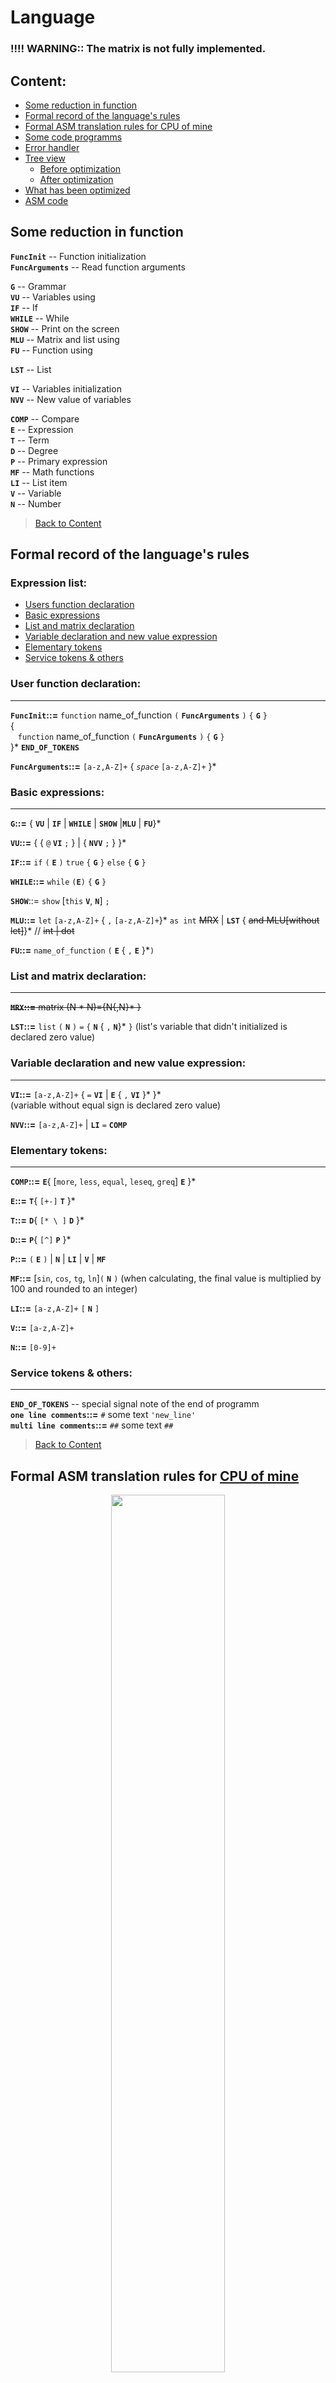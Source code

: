 # Language
### !!!! WARNING:: The matrix is not fully implemented.
## Content:
- [Some reduction in function](#Some-reduction-in-function)	
- [Formal record of the language's rules](#Formal-record-of-the-languages-rules)	
- [Formal ASM translation rules for CPU of mine](#Formal-ASM-translation-rules-for--CPU-of-mine)
- [Some code programms](#Some-code-programms) 
- [Error handler](#Error-handler)
- [Tree view](#Tree-view)	
	- [Before optimization](#Before-optimization)
	- [After optimization](#After-optimization)
- [What has been optimized](#What-has-been-optimized)
- [ASM code](#ASM-code)
## Some reduction in function
**`FuncInit`** -- Function initialization			\
**`FuncArguments`** -- Read function arguments		

**`G`** -- Grammar						\
**`VU`** -- Variables using					\
**`IF`** -- If						\
**`WHILE`** -- While						\
**`SHOW`** -- Print on the screen				\
**`MLU`** -- Matrix and list using				\
**`FU`** -- Function using					

**`LST`** -- List						

**`VI`** -- Variables initialization				\
**`NVV`** -- New value of variables				

**`COMP`** -- Compare						\
**`E`** -- Expression						\
**`T`** -- Term						\
**`D`** -- Degree						\
**`P`** -- Primary expression					\
**`MF`** -- Math functions					\
**`LI`** -- List item						\
**`V`** -- Variable						\
**`N`** -- Number					

>[Back to Content](#content)
## Formal record of the language's rules
### Expression list:
* [Users function declaration](#user-function-declaration)
* [Basic expressions](#basic-expressions)
* [List and matrix declaration](#list-and-matrix-declaration)
* [Variable declaration and new value expression](#variable-declaration-and-new-value-expression)
* [Elementary tokens](#elementary-tokens)
* [Service tokens & others](#service-tokens--others)
### User function declaration:
- - -
**`FuncInit`::=** `function` name_of_function `(` **`FuncArguments`** `)` `{` **`G`** `}`	\
{ \
&nbsp;&nbsp;&nbsp;`function` name_of_function `(` **`FuncArguments`** `)` `{` **`G`** `}`		\
}* **`END_OF_TOKENS`** 

**`FuncArguments`::=** `[a-z,A-Z]+` { _`space`_ `[a-z,A-Z]+` }*
### Basic expressions:
- - -
**`G`::=** { **`VU`** | **`IF`** | **`WHILE`** | **`SHOW`** |**`MLU`** | **`FU`**}* 

**`VU`::=** { { `@` **`VI`** `;` } | { **`NVV`** `;` } }* 

**`IF`::=** `if` `(` **`E`** `)` `true` `{` **`G`** `}` `else` `{` **`G`** `}` 	

**`WHILE`::=** `while` `(`**`E`**`)` `{` **`G`** `}`	

**`SHOW`**::= `show` [`this` **`V`**, **`N`**] `;`		

**`MLU`::=**  `let` `[a-z,A-Z]+` { `,` `[a-z,A-Z]+`}* `as int` ~~MRX~~ | **`LST`** { ~~and MLU[without let]~~}* // ~~int | dot~~ 

**`FU`::=** `name_of_function` `(` **`E`** { `,` **`E`** }*`)`
### List and matrix declaration:
- - -
~~**`MRX`::=** matrix (N * N)={N{,N}* }~~	

**`LST`::=** `list`   `(` **`N`** `)` `=` `{` **`N`** { `,` **`N`**}* `}`
(list's variable  that didn't initialized is declared zero value)
### Variable declaration and new value expression:
- - -
**`VI`::=** `[a-z,A-Z]+` { `=` **`VI`** | **`E`** { `,` **`VI`** }* }*	
(variable without equal sign is declared zero value)	

**`NVV`::=** `[a-z,A-Z]+` | **`LI`** `=` **`COMP`**

### Elementary tokens:
- - -
**`COMP`::=** **`E`**{ [`more`, `less`, `equal`, `leseq`, `greq`] **`E`** }*	

**`E`::=** **`T`**{ `[+-]` **`T`** }*	

**`T`::=** **`D`**{ `[* \ ]` **`D`** }*	

**`D`::=** **`P`**{ `[^]` **`P`** }*	

**`P`::=** `(` **`E`** `)` | **`N`** | **`LI`** | **`V`** | **`MF`**	

**`MF`::=** [`sin`, `cos`, `tg`, `ln`]`(` **`N`** `)` (when calculating, the final value is multiplied by 100 and rounded to an integer)	

**`LI`::=** `[a-z,A-Z]+` `[` **`N`** `]`

**`V`::=** `[a-z,A-Z]+`	

**`N`::=** `[0-9]+`	
### Service tokens & others:
- - -
**`END_OF_TOKENS`** -- special signal note of the end of programm	\
**`one line comments`::=** `#` some text `'new_line'`	\
**`multi line comments`::=** `##` some text `##`

>[Back to Content](#content)
## Formal ASM translation rules for  [CPU of mine](https://github.com/UniverTime/CPU)
<p align="center">
	<img src="README/if_while.png" 
		width="60%" 
		style="background-color: transparent;"
<p>

>[Back to Content](#content)
## Some code programms
```
function examle ( argA argB)
{
  @bec = all = (1 + 2 + argA), x = y = 1, regC;
  
  @zero;

  if ( 12 )
  true
  {
    bec = 3 * 1 - 2;
  }
  else
  {}

  while ( bec )
  { 
    @DF;
  }

  let OneList   as
     #TwoList   as 
     #ThreeList as
  int list (3) = {2 + 1 * 13 - 12 - bec, 24}

  bec = 1;
}

function main () 
{
  @Zero;
  
  Zero = 1 more Zero + ln(10) / 100;

  let ThreeList as
  int list (3) = {2, 24}

  #ThreeList[1] = ThreeList[1] + 111;

  Zero = ThreeList[1] + 111;

  show this ThreeList;

  if(Zero) true{}
  else
  {
    show this Zero;
  }

  show 345;

  examle (1, ThreeList[2])
}
```

>[Back to Content](#content)
 
## Error handler

**If you made any mistakes during the writing process (such as incorrect type or forgot to declare a variable, specified an incorrect function name, etc.), then on the command line, you will see the type of problem and in detail where it is located.**

### Looks like:

```
----     ERRORS     ----

noValue_examle ;
 ^
 ^ error here
Line 7, Column 10

variable noValue_examle didn't initialize.
```

 >[Back to Content](#content)

## Tree view
> ### **Before the conversion to ASM code begins, the tree undergoes preliminary optimization (removing empty blocks, collapsing constants, and others).**
### Before optimization:
![](README/Examples/unoptimizedDumpTree.png)
### After optimization:
![](README/Examples/dump.png)
## What has been optimized?
### Unoptimized
>![](README/Examples/unoptimized.png)

### Optimized
>![](README/Examples/optimized.png)

>[Back to Content](#content)
## ASM code
```
PUSH 0
POP [15]

PUSH [15]
PUSH 2
ADD

PUSH 1
	JA IF_END0
PUSH 0

JMP IF_FALSE0
	IF_END0:
PUSH 1

	IF_FALSE0:
POP [15]

PUSH 2
POP [16]

PUSH 24
POP [17]

PUSH 0
POP [18]

PUSH 3
POP [19]

PUSH [17]
PUSH 111
ADD

POP [15]

PUSH [19]
OUT

PUSH [15]
PUSH 0
 	JB IF_FALSE1

	JMP IF_END1
	IF_FALSE1:

PUSH [15]
OUT

	IF_END1:

PUSH 345
OUT

PUSH [18]

CALL examle
HLT


examle:

POP [2]
POP [1]

PUSH 3
PUSH [1]
ADD

POP [4]

PUSH [4]
POP [3]

PUSH 1
POP [6]

PUSH [6]
POP [5]

PUSH 0
POP [7]

PUSH 0
POP [8]

PUSH 12
PUSH 0
 	JB IF_FALSE2

PUSH 1
POP [3]

	JMP IF_END2
	IF_FALSE2:

	IF_END2:

	WHILE_HEAD3:

PUSH [3]
PUSH 0
 	JB WHILE_END3

PUSH 0
POP [9]

	JMP WHILE_HEAD3
	WHILE_END3:

PUSH 3
PUSH [3]
SUB

POP [10]

PUSH 24
POP [11]

PUSH 0
POP [12]

PUSH 3
POP [13]

PUSH 1
POP [3]

RET

```
>[Back to Content](#content)
## ©Copyright
<p align="center">
	<img src="README/MIPT_logo\mipt1.png" 
		width="50%" 
		style="background-color: transparent;"
	/>
	<img src="README/MIPT_logo\greyFRKT.png" 
		width="30%"
		style="background-color: transparent;"
	/>
<p>

